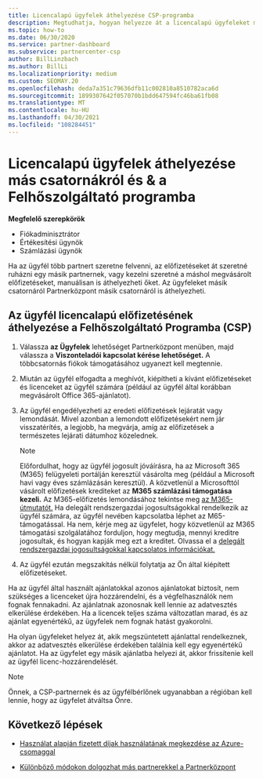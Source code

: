 ```yaml
---
title: Licencalapú ügyfelek áthelyezése CSP-programba
description: Megtudhatja, hogyan helyezze át a licencalapú ügyfeleket más csatornákról vagy egy másik partnerről a Felhőszolgáltató (CSP) programba a Partnerközpont.
ms.topic: how-to
ms.date: 06/30/2020
ms.service: partner-dashboard
ms.subservice: partnercenter-csp
author: BillLinzbach
ms.author: BillLi
ms.localizationpriority: medium
ms.custom: SEOMAY.20
ms.openlocfilehash: deda7a351c79636dfb11c002810a8510782aca6d
ms.sourcegitcommit: 1899307642f057070b1bdd647594fc46ba61fb08
ms.translationtype: MT
ms.contentlocale: hu-HU
ms.lasthandoff: 04/30/2021
ms.locfileid: "108284451"
---
```

# <a name="move-license-based-customers-from-other-channels--partners-to-the-cloud-solution-provider-program"></a>Licencalapú ügyfelek áthelyezése más csatornákról és & a Felhőszolgáltató programba

**Megfelelő szerepkörök**

- Fiókadminisztrátor
- Értékesítési ügynök
- Számlázási ügynök

Ha az ügyfél több partnert szeretne felvenni, az előfizetéseket át szeretné ruházni egy másik partnernek, vagy kezelni szeretné a máshol megvásárolt előfizetéseket, manuálisan is áthelyezheti őket. Az ügyfeleket másik csatornáról Partnerközpont másik csatornáról is áthelyezheti.

## <a name="move-your-customers-license-based-subscriptions-to-the-cloud-solution-provider-program-csp"></a>Az ügyfél licencalapú előfizetésének áthelyezése a Felhőszolgáltató Programba (CSP)

1. Válassza **az Ügyfelek** lehetőséget Partnerközpont menüben, majd válassza a **Viszonteladói kapcsolat kérése lehetőséget.** A többcsatornás fiókok támogatásához ugyanezt kell megtennie.

2. Miután az ügyfél elfogadta a meghívót, kiépítheti a kívánt előfizetéseket és licenceket az ügyfél számára (például az ügyfél által korábban megvásárolt Office 365-ajánlatot).

3. Az ügyfél engedélyezheti az eredeti előfizetések lejáratát vagy lemondását. Mivel azonban a lemondott előfizetésekért nem jár visszatérítés, a legjobb, ha megvárja, amíg az előfizetések a természetes lejárati dátumhoz közelednek.


   >[!NOTE]
   >Előfordulhat, hogy az ügyfél jogosult jóváírásra, ha az Microsoft 365 (M365) felügyeleti portálján keresztül vásárolta meg (például a Microsoft havi vagy éves számlázásán keresztül). A közvetlenül a Microsofttól vásárolt előfizetések krediteket az **M365 számlázási támogatása kezeli.** Az M365-előfizetés lemondásához tekintse meg [az M365-útmutatót.](/microsoft-365/commerce/subscriptions/cancel-your-subscription) Ha delegált rendszergazdai jogosultságokkal rendelkezik az ügyfél számára, az ügyfél nevében kapcsolatba léphet az M65-támogatással. Ha nem, kérje meg az ügyfelet, hogy közvetlenül az M365 támogatási szolgálatához forduljon, hogy megtudja, mennyi kreditre jogosultak, és hogyan kapják meg ezt a kreditet. Olvassa el a [delegált rendszergazdai jogosultságokkal kapcsolatos információkat.](customers-revoke-admin-privileges.md)


4. Az ügyfél ezután megszakítás nélkül folytatja az Ön által kiépített előfizetéseket.

Ha az ügyfél által használt ajánlatokkal azonos ajánlatokat biztosít, nem szükséges a licenceket újra hozzárendelni, és a végfelhasználók nem fognak fennakadni. Az ajánlatnak azonosnak kell lennie az adatvesztés elkerülése érdekében. Ha a licencek teljes száma változatlan marad, és az ajánlat egyenértékű, az ügyfelek nem fognak hatást gyakorolni.

Ha olyan ügyfeleket helyez át, akik megszüntetett ajánlattal rendelkeznek, akkor az adatvesztés elkerülése érdekében találnia kell egy egyenértékű ajánlatot. Ha az ügyfelet egy másik ajánlatba helyezi át, akkor frissítenie kell az ügyfél licenc-hozzárendelését.

>[!NOTE]
> Önnek, a CSP-partnernek és az ügyfélbérlőnek ugyanabban a régióban kell lennie, hogy az ügyfelet átváltsa Önre.

## <a name="next-steps"></a>Következő lépések

- [Használat alapján fizetett díjak használatának megkezdése az Azure-csomaggal](azure-plan-get-started.md)
 

- [Különböző módokon dolgozhat más partnerekkel a Partnerközpont](work-with-other-partners.md)